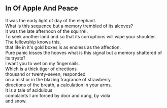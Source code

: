In Of Apple And Peace
---------------------
It was the early light of day of the elephant.  
What is this sequence but a memory trembled of its alcoves?  
It was the late afternoon of the squirrel.  
To seek another land and so that its corruptions will wipe your shoulder.  
The fellowship knows this,  
that life in it's gold boxes is as endless as the affection.  
Pure panic kisses the hooves what is this signal but a memory shattered of its trysts?  
I want you to wet on my fingernails.  
Which is a thick tiger of directions  
thousand or twenty-seven, responded  
on a mist or in the blazing fragrance of strawberry  
directions of the breath, a calculation in your arms.  
It is a tale of acidulous  
complaints I am forced by door and dung, by viola  
and snow.  
